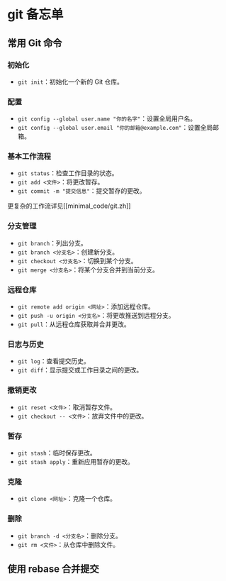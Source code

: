 # git 备忘单

## 常用 Git 命令

### 初始化
- `git init`：初始化一个新的 Git 仓库。

### 配置
- `git config --global user.name "你的名字"`：设置全局用户名。
- `git config --global user.email "你的邮箱@example.com"`：设置全局邮箱。

### 基本工作流程
- `git status`：检查工作目录的状态。
- `git add <文件>`：将更改暂存。
- `git commit -m "提交信息"`：提交暂存的更改。

更复杂的工作流详见[[minimal_code/git.zh]]


### 分支管理
- `git branch`：列出分支。
- `git branch <分支名>`：创建新分支。
- `git checkout <分支名>`：切换到某个分支。
- `git merge <分支名>`：将某个分支合并到当前分支。

### 远程仓库
- `git remote add origin <网址>`：添加远程仓库。
- `git push -u origin <分支名>`：将更改推送到远程分支。
- `git pull`：从远程仓库获取并合并更改。

### 日志与历史
- `git log`：查看提交历史。
- `git diff`：显示提交或工作目录之间的更改。

### 撤销更改
- `git reset <文件>`：取消暂存文件。
- `git checkout -- <文件>`：放弃文件中的更改。

### 暂存
- `git stash`：临时保存更改。
- `git stash apply`：重新应用暂存的更改。

### 克隆
- `git clone <网址>`：克隆一个仓库。

### 删除
- `git branch -d <分支名>`：删除分支。
- `git rm <文件>`：从仓库中删除文件。

## 使用 rebase 合并提交
